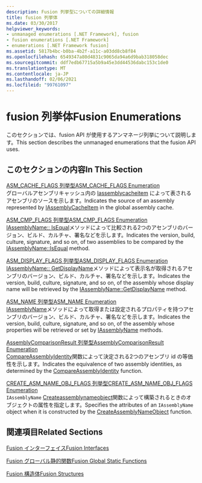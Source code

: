 ```yaml
---
description: Fusion 列挙型についての詳細情報
title: fusion 列挙体
ms.date: 03/30/2017
helpviewer_keywords:
- unmanaged enumerations [.NET Framework], fusion
- fusion enumerations [.NET Framework]
- enumerations [.NET Framework fusion]
ms.assetid: 5817b4bc-b0ba-4b2f-a11c-a03dd8cb8f84
ms.openlocfilehash: 6549347a80d4831c9065da94a6d9bab318058dec
ms.sourcegitcommit: ddf7edb67715a5b9a45e3dd44536dabc153c1de0
ms.translationtype: MT
ms.contentlocale: ja-JP
ms.lasthandoff: 02/06/2021
ms.locfileid: "99761097"
---
```

# <a name="fusion-enumerations"></a><span data-ttu-id="6186d-103">fusion 列挙体</span><span class="sxs-lookup"><span data-stu-id="6186d-103">Fusion Enumerations</span></span>

<span data-ttu-id="6186d-104">このセクションでは、fusion API が使用するアンマネージ列挙について説明します。</span><span class="sxs-lookup"><span data-stu-id="6186d-104">This section describes the unmanaged enumerations that the fusion API uses.</span></span>  
  
## <a name="in-this-section"></a><span data-ttu-id="6186d-105">このセクションの内容</span><span class="sxs-lookup"><span data-stu-id="6186d-105">In This Section</span></span>  

 [<span data-ttu-id="6186d-106">ASM_CACHE_FLAGS 列挙型</span><span class="sxs-lookup"><span data-stu-id="6186d-106">ASM_CACHE_FLAGS Enumeration</span></span>](asm-cache-flags-enumeration.md)  
 <span data-ttu-id="6186d-107">グローバルアセンブリキャッシュ内の [Iassemblycacheitem](iassemblycacheitem-interface.md) によって表されるアセンブリのソースを示します。</span><span class="sxs-lookup"><span data-stu-id="6186d-107">Indicates the source of an assembly represented by [IAssemblyCacheItem](iassemblycacheitem-interface.md) in the global assembly cache.</span></span>  
  
 [<span data-ttu-id="6186d-108">ASM_CMP_FLAGS 列挙型</span><span class="sxs-lookup"><span data-stu-id="6186d-108">ASM_CMP_FLAGS Enumeration</span></span>](asm-cmp-flags-enumeration.md)  
 <span data-ttu-id="6186d-109">[IAssemblyName:: IsEqual](iassemblyname-isequal-method.md)メソッドによって比較される2つのアセンブリのバージョン、ビルド、カルチャ、署名などを示します。</span><span class="sxs-lookup"><span data-stu-id="6186d-109">Indicates the version, build, culture, signature, and so on, of two assemblies to be compared by the [IAssemblyName::IsEqual](iassemblyname-isequal-method.md) method.</span></span>  
  
 [<span data-ttu-id="6186d-110">ASM_DISPLAY_FLAGS 列挙型</span><span class="sxs-lookup"><span data-stu-id="6186d-110">ASM_DISPLAY_FLAGS Enumeration</span></span>](asm-display-flags-enumeration.md)  
 <span data-ttu-id="6186d-111">[IAssemblyName:: GetDisplayName](iassemblyname-getdisplayname-method.md)メソッドによって表示名が取得されるアセンブリのバージョン、ビルド、カルチャ、署名などを示します。</span><span class="sxs-lookup"><span data-stu-id="6186d-111">Indicates the version, build, culture, signature, and so on, of the assembly whose display name will be retrieved by the [IAssemblyName::GetDisplayName](iassemblyname-getdisplayname-method.md) method.</span></span>  
  
 [<span data-ttu-id="6186d-112">ASM_NAME 列挙型</span><span class="sxs-lookup"><span data-stu-id="6186d-112">ASM_NAME Enumeration</span></span>](asm-name-enumeration.md)  
 <span data-ttu-id="6186d-113">[IAssemblyName](iassemblyname-interface.md)メソッドによって取得または設定されるプロパティを持つアセンブリのバージョン、ビルド、カルチャ、署名などを示します。</span><span class="sxs-lookup"><span data-stu-id="6186d-113">Indicates the version, build, culture, signature, and so on, of the assembly whose properties will be retrieved or set by [IAssemblyName](iassemblyname-interface.md) methods.</span></span>  
  
 [<span data-ttu-id="6186d-114">AssemblyComparisonResult 列挙型</span><span class="sxs-lookup"><span data-stu-id="6186d-114">AssemblyComparisonResult Enumeration</span></span>](assemblycomparisonresult-enumeration.md)  
 <span data-ttu-id="6186d-115">[CompareAssemblyIdentity](compareassemblyidentity-function.md)関数によって決定される2つのアセンブリ id の等価性を示します。</span><span class="sxs-lookup"><span data-stu-id="6186d-115">Indicates the equivalence of two assembly identities, as determined by the [CompareAssemblyIdentity](compareassemblyidentity-function.md) function.</span></span>  
  
 [<span data-ttu-id="6186d-116">CREATE_ASM_NAME_OBJ_FLAGS 列挙型</span><span class="sxs-lookup"><span data-stu-id="6186d-116">CREATE_ASM_NAME_OBJ_FLAGS Enumeration</span></span>](create-asm-name-obj-flags-enumeration.md)  
 <span data-ttu-id="6186d-117">`IAssemblyName` [Createassemblynameobject](createassemblynameobject-function.md)関数によって構築されるときのオブジェクトの属性を指定します。</span><span class="sxs-lookup"><span data-stu-id="6186d-117">Specifies the attributes of an `IAssemblyName` object when it is constructed by the [CreateAssemblyNameObject](createassemblynameobject-function.md) function.</span></span>  
  
## <a name="related-sections"></a><span data-ttu-id="6186d-118">関連項目</span><span class="sxs-lookup"><span data-stu-id="6186d-118">Related Sections</span></span>  

 [<span data-ttu-id="6186d-119">Fusion インターフェイス</span><span class="sxs-lookup"><span data-stu-id="6186d-119">Fusion Interfaces</span></span>](fusion-interfaces.md)  
  
 [<span data-ttu-id="6186d-120">Fusion グローバル静的関数</span><span class="sxs-lookup"><span data-stu-id="6186d-120">Fusion Global Static Functions</span></span>](fusion-global-static-functions.md)  
  
 [<span data-ttu-id="6186d-121">Fusion 構造体</span><span class="sxs-lookup"><span data-stu-id="6186d-121">Fusion Structures</span></span>](fusion-structures.md)
